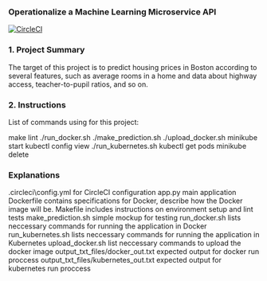 ### Operationalize a Machine Learning Microservice API

[![CircleCI](https://circleci.com/gh/letrung1998vn/project-ml-microservice-kubernetes/tree/main.svg?style=svg&circle-token=64699f2d298b7cb653d98abc6a0cdd3ba3abfac9)](https://circleci.com/gh/letrung1998vn/project-ml-microservice-kubernetes/tree/main)

### 1. Project Summary

The target of this project is to predict housing prices in Boston according to several features, such as average rooms in a home and data about highway access, teacher-to-pupil ratios, and so on.
### 2. Instructions

List of commands using for this project:

make lint
./run_docker.sh
./make_prediction.sh
./upload_docker.sh
minikube start
kubectl config view
./run_kubernetes.sh
kubectl get pods
minikube delete

### Explanations

.circleci\config.yml for CircleCI configuration
app.py main application
Dockerfile contains specifications for Docker, describe how the Docker image will be.
Makefile includes instructions on environment setup and lint tests
make_prediction.sh simple mockup for testing
run_docker.sh lists neccessary commands for running the application in Docker
run_kubernetes.sh lists neccessary commands for running the application in Kubernetes
upload_docker.sh list neccessary  commands to upload the docker image
output_txt_files/docker_out.txt expected output for docker run proccess
output_txt_files/kubernetes_out.txt expected output for kubernetes run proccess
